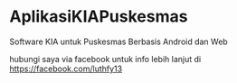 # AplikasiKIAPuskesmas
Software KIA untuk Puskesmas Berbasis Android dan Web

hubungi saya via facebook untuk info lebih lanjut di https://facebook.com/luthfy13
